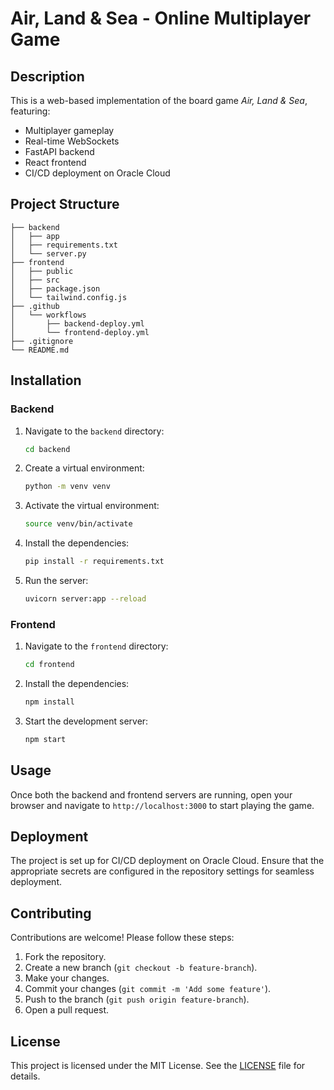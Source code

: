 # Air, Land & Sea - Online Multiplayer Game

## Description
This is a web-based implementation of the board game *Air, Land & Sea*, featuring:
- Multiplayer gameplay
- Real-time WebSockets
- FastAPI backend
- React frontend
- CI/CD deployment on Oracle Cloud

## Project Structure
```
├── backend
│   ├── app
│   ├── requirements.txt
│   └── server.py
├── frontend
│   ├── public
│   ├── src
│   ├── package.json
│   └── tailwind.config.js
├── .github
│   └── workflows
│       ├── backend-deploy.yml
│       └── frontend-deploy.yml
├── .gitignore
└── README.md
```

## Installation

### Backend
1. Navigate to the `backend` directory:
   ```sh
   cd backend
   ```
2. Create a virtual environment:
   ```sh
   python -m venv venv
   ```
3. Activate the virtual environment:
   ```sh
   source venv/bin/activate
   ```
4. Install the dependencies:
   ```sh
   pip install -r requirements.txt
   ```
5. Run the server:
   ```sh
   uvicorn server:app --reload
   ```

### Frontend
1. Navigate to the `frontend` directory:
   ```sh
   cd frontend
   ```
2. Install the dependencies:
   ```sh
   npm install
   ```
3. Start the development server:
   ```sh
   npm start
   ```

## Usage
Once both the backend and frontend servers are running, open your browser and navigate to `http://localhost:3000` to start playing the game.

## Deployment
The project is set up for CI/CD deployment on Oracle Cloud. Ensure that the appropriate secrets are configured in the repository settings for seamless deployment.

## Contributing
Contributions are welcome! Please follow these steps:
1. Fork the repository.
2. Create a new branch (`git checkout -b feature-branch`).
3. Make your changes.
4. Commit your changes (`git commit -m 'Add some feature'`).
5. Push to the branch (`git push origin feature-branch`).
6. Open a pull request.

## License
This project is licensed under the MIT License. See the [LICENSE](LICENSE) file for details.
